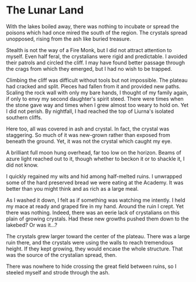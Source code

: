 # The Lunar Land

With the lakes boiled away, there was nothing to incubate or spread the poisons which had once mired the south of the region. The crystals spread unopposed, rising from the ash like buried treasure.

Stealth is not the way of a Fire Monk, but I did not attract attention to myself. Even half feral, the crystalians were rigid and predictable. I avoided their patrols and circled the cliff. I may have found better passage through the crags from which they emerged, but I had no wish to be trapped.

Climbing the cliff was difficult without tools but not impossible. The plateau had cracked and split. Pieces had fallen from it and provided new paths. Scaling the rock wall with only my bare hands, I thought of my family again, if only to envy my second daughter's spirit steed. There were times when the stone gave way and times when I grew almost too weary to hold on. Yet I did not perish. By nightfall, I had reached the top of Liurna's isolated southern cliffs.

Here too, all was covered in ash and crystal. In fact, the crystal was staggering. So much of it was new-grown rather than exposed from beneath the ground. Yet, it was not the crystal which caught my eye.

A brilliant full moon hung overhead, far too low on the horizon. Beams of azure light reached out to it, though whether to beckon it or to shackle it, I did not know.

I quickly regained my wits and hid among half-melted ruins. I unwrapped some of the hard preserved bread we were eating at the Academy. It was better than you might think and as rich as a large meal.

As I washed it down, I felt as if something was watching me intently. I held my mace at ready and graped fire in my hand. Around the ruin I crept. Yet there was nothing. Indeed, there was an eerie lack of crystalians on this plain of growing crystals. Had these new growths pushed them down to the lakebed? Or was it...?

The crystals grew larger toward the center of the plateau. There was a large ruin there, and the crystals were using the walls to reach tremendous height. If they kept growing, they would encase the whole structure. That was the source of the crystalian spread, then.

There was nowhere to hide crossing the great field between ruins, so I steeled myself and strode through the ash.